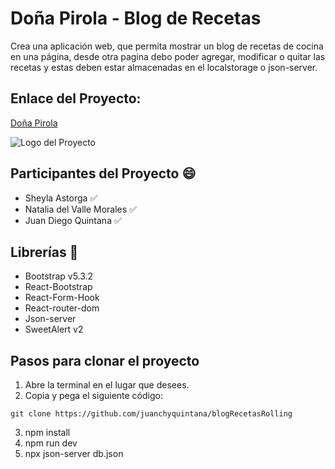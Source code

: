 # Doña Pirola - Blog de Recetas

Crea una aplicación web, que permita mostrar un blog de recetas de cocina en una página, desde otra pagina debo poder agregar, modificar o quitar las recetas y estas deben estar almacenadas en el localstorage o json-server.

## Enlace del Proyecto: 
[Doña Pirola](https://github.com/juanchyquintana/blogRecetasRolling)

![Logo del Proyecto](./src/assets/logoDoñaPirola.png)

## Participantes del Proyecto 😄
- Sheyla Astorga ✅
- Natalia del Valle Morales ✅
- Juan Diego Quintana ✅

## Librerías 📖
- Bootstrap v5.3.2
- React-Bootstrap
- React-Form-Hook
- React-router-dom
- Json-server
- SweetAlert v2

## Pasos para clonar el proyecto
1. Abre la terminal en el lugar que desees.
2. Copia y pega el siguiente código:

``` 
git clone https://github.com/juanchyquintana/blogRecetasRolling
```

3. npm install 
4. npm run dev
5. npx json-server db.json